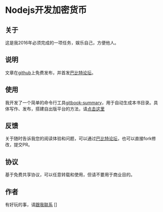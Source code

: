 # Nodejs开发加密货币

## 关于

这是我2016年必须完成的一项任务，娱乐自己，方便他人。

## 说明

文章在[github][]上免费发布，并首发[巴比特论坛][]。

## 使用

我开发了一个简单的命令行工具[gitbook-summary][]，用于自动生成本书目录。具体写作、发布，搭建自出版平台的方法，请[点击这里][self-publishing]

## 反馈

关于随时告诉我您的阅读体验和问题，可以通过[巴比特论坛][]，也可以直接fork修改，提交PR。

## 协议

基于免费共享协议，可以任意转载和使用，但请不要用于商业目的。

## 作者

有好玩的事，请[跟我联系] []

[github]: https://github.com/imfly/bitcoin-on-nodejs
[巴比特论坛]: http://8btc.com/thread-27448-1-1.html
[gitbook-summary]: https://github.com/imfly/gitbook-summary
[self-publishing]: https://github.com/imfly/how-to-create-self-publishing-platform
[跟我联系]: /6-附录/28-关于作者.md

